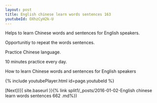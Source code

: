 ```yaml
---
layout: post
title: English chinese learn words sentences 163 
youtubeId: OXhzCyH2k-U
---
```

 
 
Helps to learn Chinese words and sentences for English speakers.

Opportunitiy to repeat the words sentences. 

Practice Chinese language. 
 
10 minutes practice every day. 
 
How to learn Chinese words and sentences for English speakers 
 
{% include youtubePlayer.html id=page.youtubeId %}
 
 
[Next]({{ site.baseurl }}{% link  split1/_posts/2016-01-02-English chinese learn words sentences 662 .md%})
 

